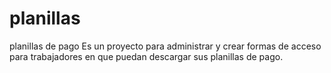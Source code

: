 # planillas
planillas de pago
Es un proyecto para administrar y crear formas de acceso para trabajadores en que puedan descargar sus planillas de pago.
